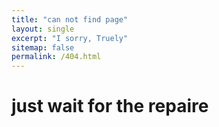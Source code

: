 ```yaml
---
title: "can not find page"
layout: single
excerpt: "I sorry, Truely"
sitemap: false
permalink: /404.html
---
```


# just wait for the repaire 

<script type="text/javascript">
  var GOOG_FIXURL_LANG = 'zh-TW';
  var GOOG_FIXURL_SITE = '{{ site.url }}'
</script>
<script type="text/javascript"
  src="//linkhelp.clients.google.com/tbproxy/lh/wm/fixurl.js">
</script>
